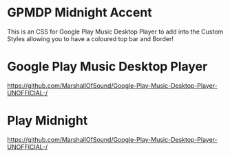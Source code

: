 # GPMDP Midnight Accent
This is an CSS for Google Play Music Desktop Player to add into the Custom Styles allowing you to have a coloured top bar and Border!

# Google Play Music Desktop Player
https://github.com/MarshallOfSound/Google-Play-Music-Desktop-Player-UNOFFICIAL-/

# Play Midnight
https://github.com/MarshallOfSound/Google-Play-Music-Desktop-Player-UNOFFICIAL-/

